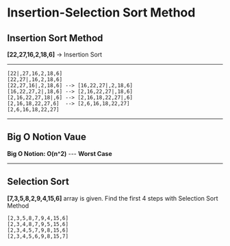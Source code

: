 # Insertion-Selection Sort Method
## Insertion Sort Method
**[22,27,16,2,18,6]** -> Insertion Sort
***
```
[22|,27,16,2,18,6]
[22,27|,16,2,18,6]
[22,27,16|,2,18,6] --> [16,22,27|,2,18,6]
[16,22,27,2|,18,6] --> [2,16,22,27|,18,6]
[2,16,22,27,18|,6] --> [2,16,18,22,27|,6]
[2,16,18,22,27,6]  --> [2,6,16,18,22,27]
[2,6,16,18,22,27]
```
***
## Big O Notion Vaue
**Big O Notion: O(n^2)** --- **Worst Case**
***
## Selection Sort
**[7,3,5,8,2,9,4,15,6]** array is given. Find the first 4 steps with Selection Sort Method
```
[2,3,5,8,7,9,4,15,6]
[2,3,4,8,7,9,5,15,6]
[2,3,4,5,7,9,8,15,6]
[2,3,4,5,6,9,8,15,7]
```
